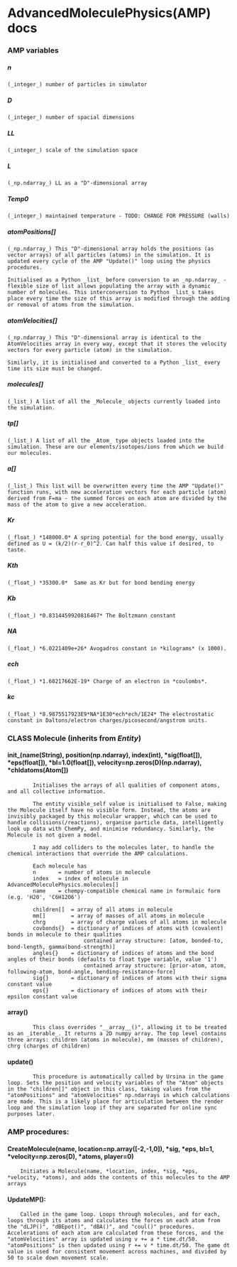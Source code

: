 AdvancedMoleculePhysics(AMP) docs
===========

### AMP variables
##### n
	(_integer_) number of particles in simulator
##### D
	(_integer_) number of spacial dimensions
##### LL
	(_integer_) scale of the simulation space
##### L
	(_np.ndarray_) LL as a "D"-dimensional array
##### Temp0
	(_integer_) maintained temperature - TODO: CHANGE FOR PRESSURE (walls)
##### atomPositions[]
	(_np.ndarray_) This "D"-dimensional array holds the positions (as vector arrays) of all particles (atoms) in the simulation. It is updated every cycle of the AMP "Update()" loop using the physics procedures.

	Initialised as a Python _list_ before conversion to an _np.ndarray_ - flexible size of list allows populating the array with a dynamic number of molecules. This interconversion to Python _list_s takes place every time the size of this array is modified through the adding or removal of atoms from the simulation. 
##### atomVelocities[]
	(_np.ndarray_) This "D"-dimensional array is identical to the AtomVelocities array in every way, except that it stores the velocity vectors for every particle (atom) in the simulation.
	
	Similarly, it is initialised and converted to a Python _list_ every time its size must be changed.
##### molecules[]
	(_list_) A list of all the _Molecule_ objects currently loaded into the simulation. 
##### tp[]
	(_list_) A list of all the _Atom_ type objects loaded into the simulation. These are our elements/isotopes/ions from which we build our molecules. 
##### a[]
	(_list_) This list will be overwritten every time the AMP "Update()" function runs, with new acceleration vectors for each particle (atom) derived from F=ma - the summed forces on each atom are divided by the mass of the atom to give a new acceleration.
##### Kr
	(_float_) *148000.0* A spring potential for the bond energy, usually defined as U = (k/2)(r-r_0)^2. Can half this value if desired, to taste.
##### Kth
	(_float_) *35300.0*  Same as Kr but for bond bending energy
##### Kb
	(_float_) *0.8314459920816467* The Boltzmann constant
##### NA
	(_float_) *6.0221409e+26* Avogadros constant in *kilograms* (x 1000).
##### ech
	(_float_) *1.60217662E-19* Charge of an electron in *coulombs*.
##### kc
	(_float_) *8.9875517923E9*NA*1E30*ech*ech/1E24* The electrostatic constant in Daltons/electron charges/picosecond/angstrom units.

### CLASS Molecule (inherits from _Entity_)
#### 	__init___(name(String), position(np.ndarray), index(int), *sig(float[]), *eps(float[]), *bl=1.0(float[]), velocity=np.zeros(D)(np.ndarray), *chldatoms(Atom[])
			Initialises the arrays of all qualities of component atoms, and all collective information.

			The entity visible_self value is initialised to False, making the Molecule itself have no visible form. Instead, the atoms are invisibly packaged by this molecular wrapper, which can be used to handle collisions(/reactions), organise particle data, intelligently look up data with ChemPy, and minimise redundancy. Similarly, the Molecule is not given a model. 

			I may add colliders to the molecules later, to handle the chemical interactions that override the AMP calculations.

			Each molecule has
			n 		= number of atoms in molecule
			index 	= index of molecule in AdvancedMoleculePhysics.molecules[]
			name 	= chempy-compatible chemical name in formulaic form (e.g. 'H20', 'C6H12O6')

			children[] 	= array of all atoms in molecule
			mm[] 		= array of masses of all atoms in molecule
			chrg 		= array of charge values of all atoms in molecule
			covbonds{} 	= dictionary of indices of atoms with (covalent) bonds in molecule to their qualities
							contained array structure: [atom, bonded-to, bond-length, gamma(bond-strength)]
			angles{} 	= dictionary of indices of atoms and the bond angles of their bonds (defaults to float type variable, value '1')
							contained array structure: [prior-atom, atom, following-atom, bond-angle, bending-resistance-force]
			sig{} 		= dictionary of indices of atoms with their sigma constant value
			eps{} 		= dictionary of indices of atoms with their epsilon constant value

#### 	__array__()
			This class overrides "__array__()", allowing it to be treated as an _iterable_. It returns a 2D numpy array. The top level contains three arrays: children (atoms in molecule), mm (masses of children), chrg (charges of children)

#### 	update()
			This procedure is automatically called by Ursina in the game loop. Sets the position and velocity variables of the "Atom" objects in the "children[]" object in this class, taking values from the "atomPositions" and "atomVelocities" np.ndarrays in which calculations are made. This is a likely place for articulation between the render loop and the simulation loop if they are separated for online sync purposes later. 

### AMP procedures:
#### CreateMolecule(name, location=np.array([-2,-1,0]), *sig, *eps, bl=1, *velocity=np.zeros(D), *atoms, player=0)
		Initiates a Molecule(name, *location, index, *sig, *eps, *velocity, *atoms), and adds the contents of this molecules to the AMP arrays
			
#### UpdateMP():
		Called in the game loop. Loops through molecules, and for each, loops through its atoms and calculates the forces on each atom from the "dLJP()", "dBEpot()", "dBA()", and "coul()" procedures. Accelerations of each atom are calculated from these forces, and the "atomVelocities" array is updated using v += a * time.dt/50. "atomPositions" is then updated using r += v * time.dt/50. The game dt value is used for consistent movement across machines, and divided by 50 to scale down movement scale.
